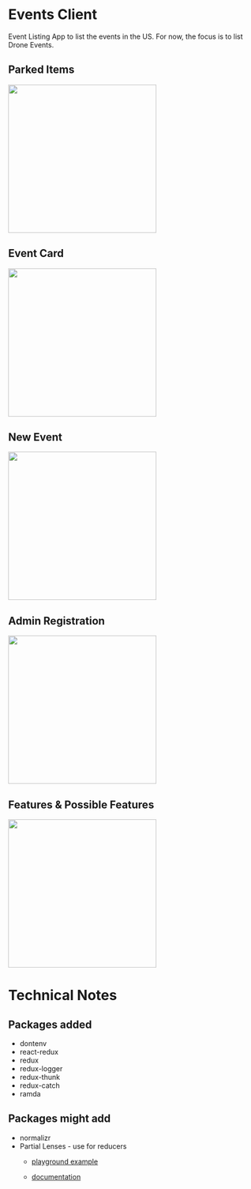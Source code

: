 # Events Client
Event Listing App to list the events in the US. For now, the focus is to list Drone Events.

## Parked Items

<a href="https://github.com/trivalleycoders-org/events-client/blob/master/doc/initial-ui-thoughts/parked-features.jpg"><img src="https://github.com/trivalleycoders-org/events-client/blob/master/doc/initial-ui-thoughts/parked-features.jpg" width="300"/></a>

## Event Card

<a href="https://github.com/trivalleycoders-org/events-client/blob/master/doc/initial-ui-thoughts/event-card.jpg"><img src="https://github.com/trivalleycoders-org/events-client/blob/master/doc/initial-ui-thoughts/event-card.jpg" width="300"/></a>

## New Event

<a href="https://github.com/trivalleycoders-org/events-client/blob/master/doc/initial-ui-thoughts/new-event.jpg"><img src="https://github.com/trivalleycoders-org/events-client/blob/master/doc/initial-ui-thoughts/new-event.jpg" width="300"/></a>

## Admin Registration

<a href="https://github.com/trivalleycoders-org/events-client/blob/master/doc/initial-ui-thoughts/register-admin.jpg"><img src="https://github.com/trivalleycoders-org/events-client/blob/master/doc/initial-ui-thoughts/register-admin.jpg" width="300"/></a>

## Features & Possible Features
<a href="https://github.com/trivalleycoders-org/events-client/blob/master/doc/initial-ui-thoughts/parked-features.jpg"><img src="https://github.com/trivalleycoders-org/events-client/blob/master/doc/initial-ui-thoughts/parked-features.jpg" width="300"/></a>







# Technical Notes
## Packages added
- dontenv
- react-redux
- redux
- redux-logger
- redux-thunk
- redux-catch
- ramda

## Packages __might__ add
- normalizr
- Partial Lenses - use for reducers
  - [playground example](https://calmm-js.github.io/partial.lenses/playground.html#M4FwhiCmAEC80G8BQAiSAPSBbADiFAXNCAE4CukANKiQPYA2kwh0A2tALrUo4AWtAO0gtWSZCgD6ASwAmLFAFYwkAGYBOAMxgAxgHYV2tQBZIRvTO1G12jQpTc+gyABUAnjmFEUAWVoAjKUZ7VEchADkyLD9IEnkABgSAWgS45JSUJABfanFpOS8lVU0dfUMTM10LKxsANmCefiE3D3lfAKCHRsgIqJj5AEZBxMH+4ZGMzKQuVDz5QvUtPQNjU3NLaw1depUpElAwsCxPaBQAMV3QZPr6MH3D45QAGVuQK+5tWiwjgRBmL0faCRsNApDhgJFoAA6SHBSZID4CUDQHBgVz0WhgGRwRCoHaQej5E6hbqRaKxbgANzA9AoAyGIzG-XqswKygWJWW5TW1VsEyQ8MESLIOBkEBg8AAFAg8QTKNAqTSqNA8tloKAxQBKOAAPiQj0hwEgIAlrAA5MTTXL9TsBDIJQAlSEAd14MUgAFEAI5SlUajVymUyLjy6kUOXqqAa-nC0VQCUotEYmTh8CRoA)

  - [documentation](https://github.com/calmm-js/partial.lenses/)
